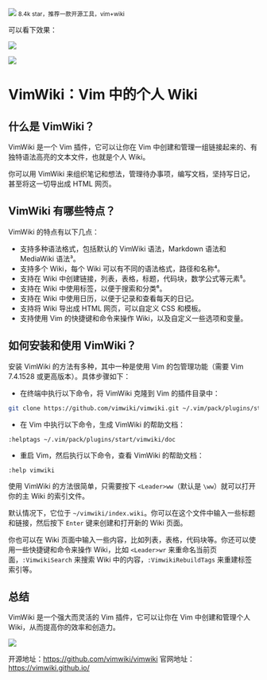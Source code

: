 <img src="/assets/image/240127-vimwiki-1.png" style="max-width: 70%; height: auto;">
<small>8.4k star，推荐一款开源工具，vim+wiki</small>


可以看下效果：

![](/assets/image/240127-vimwiki-1.png)

![](/assets/image/240127-vimwiki-2.png)


# VimWiki：Vim 中的个人 Wiki

## 什么是 VimWiki？

VimWiki 是一个 Vim 插件，它可以让你在 Vim 中创建和管理一组链接起来的、有独特语法高亮的文本文件，也就是个人 Wiki。

你可以用 VimWiki 来组织笔记和想法，管理待办事项，编写文档，坚持写日记，甚至将这一切导出成 HTML 网页。

## VimWiki 有哪些特点？

VimWiki 的特点有以下几点：

- 支持多种语法格式，包括默认的 VimWiki 语法，Markdown 语法和 MediaWiki 语法³。
- 支持多个 Wiki，每个 Wiki 可以有不同的语法格式，路径和名称⁴。
- 支持在 Wiki 中创建链接，列表，表格，标题，代码块，数学公式等元素⁵。
- 支持在 Wiki 中使用标签，以便于搜索和分类⁶。
- 支持在 Wiki 中使用日历，以便于记录和查看每天的日记。
- 支持将 Wiki 导出成 HTML 网页，可以自定义 CSS 和模板。
- 支持使用 Vim 的快捷键和命令来操作 Wiki，以及自定义一些选项和变量。

## 如何安装和使用 VimWiki？

安装 VimWiki 的方法有多种，其中一种是使用 Vim 的包管理功能（需要 Vim 7.4.1528 或更高版本）。具体步骤如下：

- 在终端中执行以下命令，将 VimWiki 克隆到 Vim 的插件目录中：

```bash
git clone https://github.com/vimwiki/vimwiki.git ~/.vim/pack/plugins/start/vimwiki
```

- 在 Vim 中执行以下命令，生成 VimWiki 的帮助文档：

```vim
:helptags ~/.vim/pack/plugins/start/vimwiki/doc
```

- 重启 Vim，然后执行以下命令，查看 VimWiki 的帮助文档：

```vim
:help vimwiki
```

使用 VimWiki 的方法很简单，只需要按下 `<Leader>ww`（默认是 `\ww`）就可以打开你的主 Wiki 的索引文件。

默认情况下，它位于 `~/vimwiki/index.wiki`。你可以在这个文件中输入一些标题和链接，然后按下 `Enter` 键来创建和打开新的 Wiki 页面。

你也可以在 Wiki 页面中输入一些内容，比如列表，表格，代码块等。你还可以使用一些快捷键和命令来操作 Wiki，比如 `<Leader>wr` 来重命名当前页面，`:VimwikiSearch` 来搜索 Wiki 中的内容，`:VimwikiRebuildTags` 来重建标签索引等。

## 总结

VimWiki 是一个强大而灵活的 Vim 插件，它可以让你在 Vim 中创建和管理个人 Wiki，从而提高你的效率和创造力。


![](/assets/image/240127-vimwiki-3.png)

开源地址：https://github.com/vimwiki/vimwiki
官网地址：https://vimwiki.github.io/